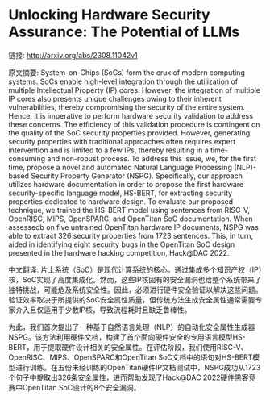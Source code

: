 # Unlocking Hardware Security Assurance: The Potential of LLMs

链接: http://arxiv.org/abs/2308.11042v1

原文摘要:
System-on-Chips (SoCs) form the crux of modern computing systems. SoCs enable
high-level integration through the utilization of multiple Intellectual
Property (IP) cores. However, the integration of multiple IP cores also
presents unique challenges owing to their inherent vulnerabilities, thereby
compromising the security of the entire system. Hence, it is imperative to
perform hardware security validation to address these concerns. The efficiency
of this validation procedure is contingent on the quality of the SoC security
properties provided. However, generating security properties with traditional
approaches often requires expert intervention and is limited to a few IPs,
thereby resulting in a time-consuming and non-robust process. To address this
issue, we, for the first time, propose a novel and automated Natural Language
Processing (NLP)-based Security Property Generator (NSPG). Specifically, our
approach utilizes hardware documentation in order to propose the first hardware
security-specific language model, HS-BERT, for extracting security properties
dedicated to hardware design. To evaluate our proposed technique, we trained
the HS-BERT model using sentences from RISC-V, OpenRISC, MIPS, OpenSPARC, and
OpenTitan SoC documentation. When assessedb on five untrained OpenTitan
hardware IP documents, NSPG was able to extract 326 security properties from
1723 sentences. This, in turn, aided in identifying eight security bugs in the
OpenTitan SoC design presented in the hardware hacking competition, Hack@DAC
2022.

中文翻译:
片上系统（SoC）是现代计算系统的核心。通过集成多个知识产权（IP）核，SoC实现了高度集成化。然而，这些IP核固有的安全漏洞也给整个系统带来了独特挑战，可能危及系统安全性。因此，必须进行硬件安全验证以解决这些问题。验证效率取决于所提供的SoC安全属性质量，但传统方法生成安全属性通常需要专家介入且仅适用于少数IP核，导致流程耗时且缺乏鲁棒性。

为此，我们首次提出了一种基于自然语言处理（NLP）的自动化安全属性生成器NSPG。该方法利用硬件文档，构建了首个面向硬件安全的专用语言模型HS-BERT，用于提取硬件设计相关的安全属性。在评估阶段，我们使用RISC-V、OpenRISC、MIPS、OpenSPARC和OpenTitan SoC文档中的语句对HS-BERT模型进行训练。在五份未经训练的OpenTitan硬件IP文档测试中，NSPG成功从1723个句子中提取出326条安全属性，进而帮助发现了Hack@DAC 2022硬件黑客竞赛中OpenTitan SoC设计的8个安全漏洞。
